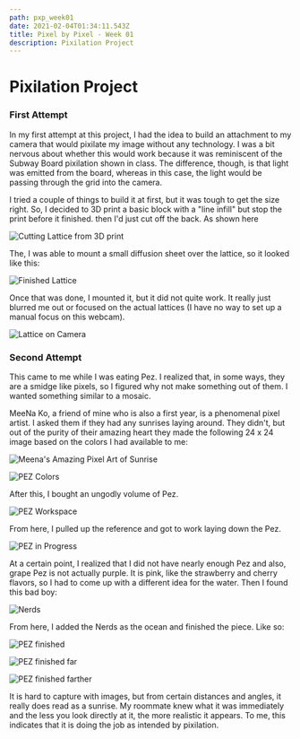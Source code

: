 ```yaml
---
path: pxp_week01
date: 2021-02-04T01:34:11.543Z
title: Pixel by Pixel - Week 01
description: Pixilation Project
---
```

# Pixilation Project

### First Attempt

In my first attempt at this project, I had the idea to build an attachment to my camera that would pixilate my image without any technology. I was a bit nervous about whether this would work because it was reminiscent of the Subway Board pixilation shown in class. The difference, though, is that light was emitted from the board, whereas in this case, the light would be passing through the grid into the camera. 

I tried a couple of things to build it at first, but it was tough to get the size right. So, I decided to 3D print a basic block with a "line infill" but stop the print before it finished. then I'd just cut off the back. As shown here

![Cutting Lattice from 3D print](/../assets/PxP/week01/latticeCutting.png)

The, I was able to mount a small diffusion sheet over the lattice, so it looked like this:

![Finished Lattice](/../assets/PxP/week01/finishedLattice.png)

Once that was done, I mounted it, but it did not quite work. It really just blurred me out or focused on the actual lattices (I have no way to set up a manual focus on this webcam).

![Lattice on Camera](/../assets/PxP/week01/latticeOnCam.png)

### Second Attempt

This came to me while I was eating Pez. I realized that, in some ways, they are a smidge like pixels, so I figured why not make something out of them. I wanted something similar to a mosaic. 

MeeNa Ko, a friend of mine who is also a first year, is a phenomenal pixel artist. I asked them if they had any sunrises laying around. They didn't, but out of the purity of their amazing heart they made the following 24 x 24 image based on the colors I had available to me:

![Meena's Amazing Pixel Art of Sunrise](/../assets/PxP/week01/MEENA.png)

![PEZ Colors](/../assets/PxP/week01/pez.png)


After this, I bought an ungodly volume of Pez.

![PEZ Workspace](/../assets/PxP/week01/workspace.png)

From here, I pulled up the reference and got to work laying down the Pez. 

![PEZ in Progress](/../assets/PxP/week01/inProgress.png)

At a certain point, I realized that I did not have nearly enough Pez and also, grape Pez is not actually purple. It is pink, like the strawberry and cherry flavors, so I had to come up with a different idea for the water. Then I found this bad boy:

![Nerds](/../assets/PxP/week01/nerd.png)

From here, I added the Nerds as the ocean and finished the piece. Like so:

![PEZ finished](/../assets/PxP/week01/finishedPez.png)

![PEZ finished far](/../assets/PxP/week01/finishedPezFar.png)

![PEZ finished farther](/../assets/PxP/week01/finishedPezFar2.png)

It is hard to capture with images, but from certain distances and angles, it really does read as a sunrise. My roommate knew what it was immediately and the less you look directly at it, the more realistic it appears. To me, this indicates that it is doing the job as intended by pixilation. 
